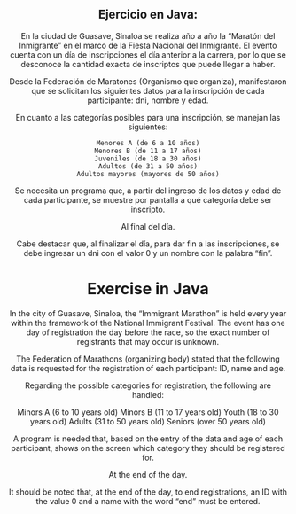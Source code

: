 <div align="center">

## Ejercicio en Java:

En la ciudad de Guasave, Sinaloa se realiza año a año la “Maratón del Inmigrante” en el marco de la Fiesta Nacional del Inmigrante. El evento cuenta con un día de inscripciones el día anterior a la carrera, por lo que se desconoce la cantidad exacta de inscriptos que puede llegar a haber.

Desde la Federación de Maratones (Organismo que organiza), manifestaron que se solicitan los siguientes datos para la inscripción de cada participante: dni, nombre y edad.

En cuanto a las categorías posibles para una inscripción, se manejan las siguientes:

    Menores A (de 6 a 10 años)
    Menores B (de 11 a 17 años)
    Juveniles (de 18 a 30 años)
    Adultos (de 31 a 50 años)
    Adultos mayores (mayores de 50 años)

Se necesita un programa que, a partir del ingreso de los datos y edad de cada participante, se muestre por pantalla a qué categoría debe ser inscripto.

Al final del día. 

Cabe destacar que, al finalizar el día, para dar fin a las inscripciones, se debe ingresar un dni con el valor 0 y un nombre con la palabra “fin”.


# Exercise in Java


In the city of Guasave, Sinaloa, the “Immigrant Marathon” is held every year within the framework of the National Immigrant Festival. The event has one day of registration the day before the race, so the exact number of registrants that may occur is unknown.

The Federation of Marathons (organizing body) stated that the following data is requested for the registration of each participant: ID, name and age.

Regarding the possible categories for registration, the following are handled:

Minors A (6 to 10 years old)
Minors B (11 to 17 years old)
Youth (18 to 30 years old)
Adults (31 to 50 years old)
Seniors (over 50 years old)

A program is needed that, based on the entry of the data and age of each participant, shows on the screen which category they should be registered for.

At the end of the day.

It should be noted that, at the end of the day, to end registrations, an ID with the value 0 and a name with the word “end” must be entered.
